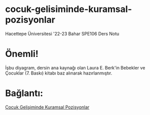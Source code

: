 # cocuk-gelisiminde-kuramsal-pozisyonlar
Hacettepe Üniversitesi '22-23 Bahar SPE106 Ders Notu

# Önemli!
İşbu diyagram, dersin ana kaynağı olan Laura E. Berk'in Bebekler ve Çocuklar (7. Baskı) kitabı baz alınarak hazırlanmıştır.

# Bağlantı:
[Çocuk Gelişiminde Kuramsal Pozisyonlar](https://saylamgorkem.github.io/cocuk-gelisiminde-kuramsal-pozisyonlar/) 
